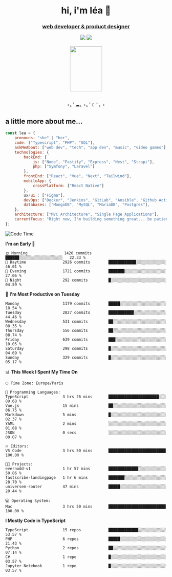 <h1 align="center">hi, i'm léa 🌙</h1>
<h3 align="center"><ins>web developer & product designer</ins></h3>  
<div align="center">
  <a href="https://www.linkedin.com/in/lea-reiter22/"><img src="https://img.shields.io/badge/LinkedIn-0077B5?style=for-the-badge&logo=linkedin&logoColor=white"/></a>
  <a href="mailto:lea.reiter@outlook.fr"><img src="https://img.shields.io/badge/Contact-2A2A2A?style=for-the-badge&logo=minutemailer&logoColor=white"/></a>
</div>
<br>
  <div align="center">  <img src="https://github.com/xmnchild/xmnchild/blob/main/1702415560_StardewValleyHappyGreyCat.png" height="140" width="100"/>
</div>
<br>
  <p align="center">
                 ⋆｡ ﾟ☁︎｡ ⋆｡ ﾟ☾ ﾟ｡ ⋆
  </p>
  <h2>a little more about me...</h2>
  
```js
const lea = {
    pronouns: "she" | "her",
    code: ["Typescript", "PHP", "SQL"],
    askMeAbout: ["web dev", "tech", "app dev", "music", "video games"],
    technologies: {
        backEnd: {
            js: ["Node", "Fastify", "Express", "Nest", "Strapi"],
            php: ["Symfony", "Laravel"]
        },
        frontEnd: ["React", "Vue", "Next", "Tailwind"],
        mobileApp: {
            crossPlatform: ["React Native"]
        },
        ux/ui : ["Figma"],
        devOps: ["Docker", "Jenkins", "GitLab", "Ansible", "Github Actions"],
        databases: ["MongoDB", "MySQL", "MariaDB", "Postgres"],
    },
    architecture: ["MVC Architecture", "Single Page Applications"],
    currentFocus: "Right now, I'm building something great... be patient.",
};
```
<!--START_SECTION:waka-->
![Code Time](http://img.shields.io/badge/Code%20Time-527%20hrs%2051%20mins-blue)

**I'm an Early 🐤** 

```text
🌞 Morning                1420 commits        ██████░░░░░░░░░░░░░░░░░░░   22.33 % 
🌆 Daytime                2926 commits        ████████████░░░░░░░░░░░░░   46.01 % 
🌃 Evening                1721 commits        ███████░░░░░░░░░░░░░░░░░░   27.06 % 
🌙 Night                  292 commits         █░░░░░░░░░░░░░░░░░░░░░░░░   04.59 % 
```
📅 **I'm Most Productive on Tuesday** 

```text
Monday                   1179 commits        █████░░░░░░░░░░░░░░░░░░░░   18.54 % 
Tuesday                  2827 commits        ███████████░░░░░░░░░░░░░░   44.46 % 
Wednesday                531 commits         ██░░░░░░░░░░░░░░░░░░░░░░░   08.35 % 
Thursday                 556 commits         ██░░░░░░░░░░░░░░░░░░░░░░░   08.74 % 
Friday                   639 commits         ███░░░░░░░░░░░░░░░░░░░░░░   10.05 % 
Saturday                 298 commits         █░░░░░░░░░░░░░░░░░░░░░░░░   04.69 % 
Sunday                   329 commits         █░░░░░░░░░░░░░░░░░░░░░░░░   05.17 % 
```


📊 **This Week I Spent My Time On** 

```text
🕑︎ Time Zone: Europe/Paris

💬 Programming Languages: 
TypeScript               3 hrs 26 mins       ██████████████████████░░░   89.68 % 
Vue.js                   15 mins             ██░░░░░░░░░░░░░░░░░░░░░░░   06.75 % 
Markdown                 5 mins              █░░░░░░░░░░░░░░░░░░░░░░░░   02.37 % 
YAML                     2 mins              ░░░░░░░░░░░░░░░░░░░░░░░░░   01.08 % 
JSON                     0 secs              ░░░░░░░░░░░░░░░░░░░░░░░░░   00.07 % 

🔥 Editors: 
VS Code                  3 hrs 50 mins       █████████████████████████   100.00 % 

🐱‍💻 Projects: 
evernodd-v1              1 hr 57 mins        █████████████░░░░░░░░░░░░   50.86 % 
fastscribe-landingpage   1 hr 6 mins         ███████░░░░░░░░░░░░░░░░░░   28.70 % 
universem-router         47 mins             █████░░░░░░░░░░░░░░░░░░░░   20.44 % 

💻 Operating System: 
Mac                      3 hrs 50 mins       █████████████████████████   100.00 % 
```

**I Mostly Code in TypeScript** 

```text
TypeScript               15 repos            █████████████░░░░░░░░░░░░   53.57 % 
PHP                      6 repos             █████░░░░░░░░░░░░░░░░░░░░   21.43 % 
Python                   2 repos             ██░░░░░░░░░░░░░░░░░░░░░░░   07.14 % 
C#                       1 repo              █░░░░░░░░░░░░░░░░░░░░░░░░   03.57 % 
Jupyter Notebook         1 repo              █░░░░░░░░░░░░░░░░░░░░░░░░   03.57 % 
```




<!--END_SECTION:waka-->
